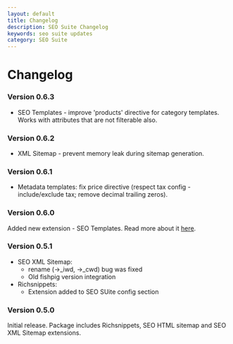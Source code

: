 ```yaml
---
layout: default
title: Changelog
description: SEO Suite Changelog
keywords: seo suite updates
category: SEO Suite
---
```


# Changelog

### Version 0.6.3

 -  SEO Templates - improve 'products' directive for category templates. Works with attributes that are not filterable also.

### Version 0.6.2

 -  XML Sitemap - prevent memory leak during sitemap generation.

### Version 0.6.1

 -  Metadata templates: fix price directive (respect tax config - include/exclude tax; remove decimal trailing zeros).

### Version 0.6.0

Added new extension - SEO Templates. Read more about it
[here](/m1/extensions/seo-templates/).

### Version 0.5.1

 -  SEO XML Sitemap:
     +  rename (->_iwd, ->_cwd) bug was fixed
     +  Old fishpig version integration
 -  Richsnippets:
     +  Extension added to SEO SUite config section

### Version 0.5.0

Initial release. Package includes Richsnippets, SEO HTML sitemap and SEO XML
Sitemap extensions.